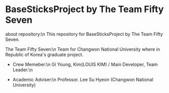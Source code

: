 # BaseSticksProject by The Team Fifty Seven

about repository:\n
This repository for BaseSticksProject by The Team Fifty Seven.

The Team Fifty Seven:\n
Team for Changwon National University where in Republic of Korea's graduate project.

- Crew Memeber:\n
  Gi Young, Kim(LOUIS KIM) / Main Developer, Team Leader.\n
  
- Academic Adviser:\n
  Professor. Lee Su Hyeon (Changwon National University)
